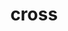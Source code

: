 ---
title: cross
unicode_regular: \eaf3
unicode_bold: \eaf2
unicode_solid: \eaf4
unicode_brand: 
---